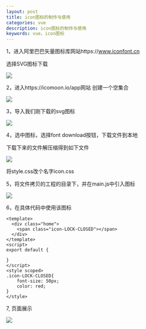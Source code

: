```yaml
---
layout: post
title: icon图标的制作与使用
categories: vue
description: icon图标的制作与使用
keywords: vue，icon图标
---
```


1，进入阿里巴巴矢量图标库网站https://www.iconfont.cn

选择SVG图标下载

![](https://pierceming.github.io/images/vue/19.png)

2，进入https://icomoon.io/app网站 创建一个空集合

![](https://pierceming.github.io/images/vue/20.png)

3，导入我们刚下载的svg图标

![](https://pierceming.github.io/images/vue/21.png)

4，选中图标，选择font download按钮，下载文件到本地

下载下来的文件解压缩得到如下文件

![](https://pierceming.github.io/images/vue/22.png)

将style.css改个名字icon.css

5，将文件拷贝的工程的目录下，并在main.js中引入图标

![](https://pierceming.github.io/images/vue/23.png)

6，在具体代码中使用该图标

```vue
<template>
  <div class="home">
    <span class="icon-LOCK-CLOSED"></span>
  </div>
</template>
<script>
export default {
 
}
</script>
<style scoped>
.icon-LOCK-CLOSED{
    font-size: 50px;
    color: red;
}
</style>
```

7, 页面展示

![](https://pierceming.github.io/images/vue/24.png)

